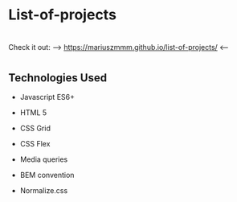 # **List-of-projects**

#
 Check it out:     -->    https://mariuszmmm.github.io/list-of-projects/     <--
#


## Technologies Used
  
- Javascript ES6+

- HTML 5

- CSS Grid

- CSS Flex

- Media queries

- BEM convention

- Normalize.css
